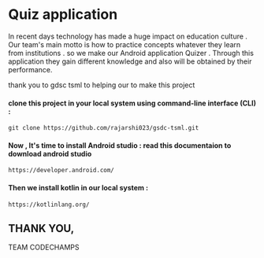 # Quiz application 
In recent days technology has made a huge impact on education culture . Our team's main motto is how to practice concepts whatever they learn from institutions . so we make our Android application Quizer . Through this application they gain different knowledge and also will be obtained by their performance.

thank you to gdsc tsml to helping our to make this project

#### clone this project in your local system using command-line interface (CLI) : <br/>
```
git clone https://github.com/rajarshi023/gsdc-tsml.git 
```
#### Now , It's time to install Android studio : read this documentaion to download android studio <br/>
```
https://developer.android.com/
```
#### Then we install kotlin in our local system :  <br/>
```
https://kotlinlang.org/
```

## THANK YOU,
TEAM CODECHAMPS
